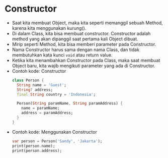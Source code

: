 # Constructor
* Saat kita membuat Object, maka kita seperti memanggil sebuah Method, karena kita menggunakan kurung().
* Di dalam Class, kita bisa membuat constructor. Constructor adalah method yang akan dipanggil saat pertama kali Object dibuat.
* Mirip seperti Method, kita bisa memberi parameter pada Constructor.
* Nama Constructor harus sama dengan nama Class, dan tidak membutuhkan kata kunci ``` void ``` atau return value.
* Ketika kita menambahkan Constructor pada Class, maka saat membuat Object baru, kita wajib mengikuti parameter yang ada di Constructor.
* Contoh kode: Constructor
  ```dart
  class Person {
    String name = 'Guest';
    String? address;
    final String country = 'Indonesia';

    Person(String paramName, String paramAddress) {
      name = paramName;
      address = paramAddress;
    }
  }
  ```
* Contoh kode: Menggunakan Constructor
  ```dart
  var person = Person('Sandy', 'Jakarta');
  print(person.name);
  print(person.address);
  ```
